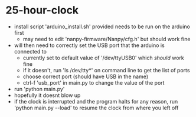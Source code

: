# 25-hour-clock

* install script 'arduino_install.sh' provided needs to be run on the arduino first
  * may need to edit 'nanpy-firmware/Nanpy/cfg.h' but should work fine 
* will then need to correctly set the USB port that the arduino is connected to
  * currently set to default value of '/dev/ttyUSB0' which *should* work fine
  * if it doesn't, run 'ls /dev/tty*' on command line to get the list of ports
  * choose correct port (should have USB in the name)
  * ctrl-f 'usb_port' in main.py to change the value of the port
* run 'python main.py'
* hopefully it doesnt blow up
* if the clock is interrupted and the program halts for any reason, run 'python main.py --load' to resume the clock from where you left off